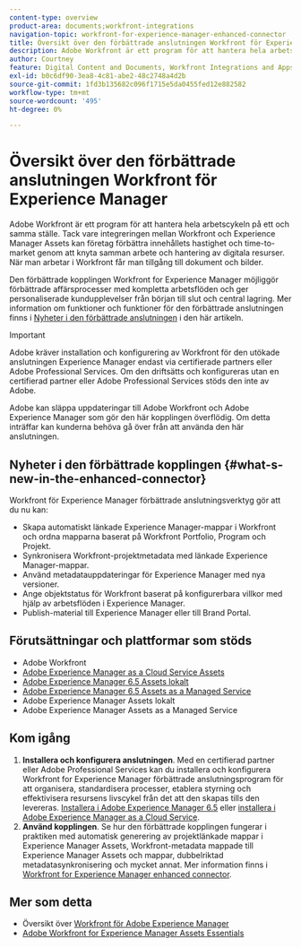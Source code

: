 ```yaml
---
content-type: overview
product-area: documents;workfront-integrations
navigation-topic: workfront-for-experience-manager-enhanced-connector
title: Översikt över den förbättrade anslutningen Workfront för Experience Manager
description: Adobe Workfront är ett program för att hantera hela arbetscykeln på ett och samma ställe. Tack vare integreringen mellan Workfront och Experience Manager Assets kan företag förbättra innehållets hastighet och time-to-market genom att knyta samman arbete och hantering av digitala resurser. När man arbetar i Workfront får man tillgång till dokument och bilder.
author: Courtney
feature: Digital Content and Documents, Workfront Integrations and Apps
exl-id: b0c6df90-3ea8-4c81-abe2-48c2748a4d2b
source-git-commit: 1fd3b135682c096f1715e5da0455fed12e882582
workflow-type: tm+mt
source-wordcount: '495'
ht-degree: 0%

---
```


# Översikt över den förbättrade anslutningen Workfront för Experience Manager

<!-- Audited: 01/2024 -->

Adobe Workfront är ett program för att hantera hela arbetscykeln på ett och samma ställe. Tack vare integreringen mellan Workfront och Experience Manager Assets kan företag förbättra innehållets hastighet och time-to-market genom att knyta samman arbete och hantering av digitala resurser. När man arbetar i Workfront får man tillgång till dokument och bilder.

Den förbättrade kopplingen Workfront for Experience Manager möjliggör förbättrade affärsprocesser med kompletta arbetsflöden och ger personaliserade kundupplevelser från början till slut och central lagring. Mer information om funktioner och funktioner för den förbättrade anslutningen finns i [Nyheter i den förbättrade anslutningen](#what-s-new-in-the-enhanced-connector) i den här artikeln.

>[!IMPORTANT]
>
>Adobe kräver installation och konfigurering av Workfront för den utökade anslutningen Experience Manager endast via certifierade partners eller Adobe Professional Services. Om den driftsätts och konfigureras utan en certifierad partner eller Adobe Professional Services stöds den inte av Adobe.
>
>Adobe kan släppa uppdateringar till Adobe Workfront och Adobe Experience Manager som gör den här kopplingen överflödig. Om detta inträffar kan kunderna behöva gå över från att använda den här anslutningen.

## Nyheter i den förbättrade kopplingen {#what-s-new-in-the-enhanced-connector}

Workfront för Experience Manager förbättrade anslutningsverktyg gör att du nu kan:

* Skapa automatiskt länkade Experience Manager-mappar i Workfront och ordna mapparna baserat på Workfront Portfolio, Program och Projekt.
* Synkronisera Workfront-projektmetadata med länkade Experience Manager-mappar.
* Använd metadatauppdateringar för Experience Manager med nya versioner.
* Ange objektstatus för Workfront baserat på konfigurerbara villkor med hjälp av arbetsflöden i Experience Manager.
* Publish-material till Experience Manager eller till Brand Portal.

## Förutsättningar och plattformar som stöds

* Adobe Workfront
* [Adobe Experience Manager as a Cloud Service Assets](https://helpx.adobe.com/legal/product-descriptions/adobe-experience-manager-cloud-service.html)
* [Adobe Experience Manager 6.5 Assets lokalt](https://helpx.adobe.com/legal/product-descriptions/adobe-experience-manager-on-premise.html)
* [Adobe Experience Manager 6.5 Assets as a Managed Service](https://helpx.adobe.com/legal/product-descriptions/adobe-experience-manager-managed-services.html)
* Adobe Experience Manager Assets lokalt
* Adobe Experience Manager Assets as a Managed Service

## Kom igång

1. **Installera och konfigurera anslutningen**. Med en certifierad partner eller Adobe Professional Services kan du installera och konfigurera Workfront for Experience Manager förbättrade anslutningsprogram för att organisera, standardisera processer, etablera styrning och effektivisera resursens livscykel från det att den skapas tills den levereras. [Installera i Adobe Experience Manager 6.5](https://experienceleague.adobe.com/docs/experience-manager-65/assets/integrations/workfront-integrations.html) eller [installera i Adobe Experience Manager as a Cloud Service](https://experienceleague.adobe.com/docs/experience-manager-cloud-service/assets/integrations/workfront-connector-install.html).
1. **Använd kopplingen**. Se hur den förbättrade kopplingen fungerar i praktiken med automatisk generering av projektlänkade mappar i Experience Manager Assets, Workfront-metadata mappade till Experience Manager Assets och mappar, dubbelriktad metadatasynkronisering och mycket annat. Mer information finns i [Workfront for Experience Manager enhanced connector](../../../documents/workfront-and-experience-manager-integrations/workfront-for-experience-manager-enhanced-connector/workfront-for-aem-enhanced-connector.md).

## Mer som detta

* Översikt över [Workfront för Adobe Experience Manager](https://www.workfront.com/integrations/adobe/experience-manager)
* [Adobe Workfront for Experience Manager Assets Essentials](../../../documents/adobe-workfront-for-experience-manager-assets-essentials/workfront-for-aem-asset-essentials.md)
